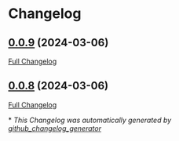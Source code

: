 # Changelog

## [0.0.9](https://github.com/nhannht/obsidian-historica/tree/0.0.9) (2024-03-06)

[Full Changelog](https://github.com/nhannht/obsidian-historica/compare/0.0.8...0.0.9)

## [0.0.8](https://github.com/nhannht/obsidian-historica/tree/0.0.8) (2024-03-06)

[Full Changelog](https://github.com/nhannht/obsidian-historica/compare/0.0.7...0.0.8)

\* *This Changelog was automatically generated
by [github_changelog_generator](https://github.com/github-changelog-generator/github-changelog-generator)*
